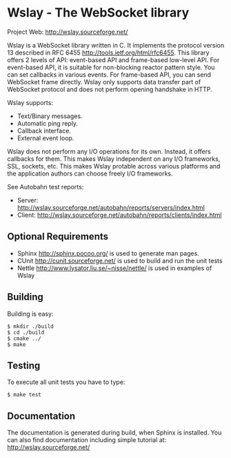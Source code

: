 Wslay - The WebSocket library
=============================

Project Web: http://wslay.sourceforge.net/

Wslay is a WebSocket library written in C.
It implements the protocol version 13 described in
RFC 6455 http://tools.ietf.org/html/rfc6455.
This library offers 2 levels of API:
event-based API and frame-based low-level API. For event-based API, it
is suitable for non-blocking reactor pattern style. You can set
callbacks in various events. For frame-based API, you can send
WebSocket frame directly. Wslay only supports data transfer part of
WebSocket protocol and does not perform opening handshake in HTTP.

Wslay supports:

* Text/Binary messages.
* Automatic ping reply.
* Callback interface.
* External event loop.

Wslay does not perform any I/O operations for its own. Instead, it
offers callbacks for them. This makes Wslay independent on any I/O
frameworks, SSL, sockets, etc.  This makes Wslay protable across
various platforms and the application authors can choose freely I/O
frameworks.

See Autobahn test reports:

* Server: http://wslay.sourceforge.net/autobahn/reports/servers/index.html
* Client: http://wslay.sourceforge.net/autobahn/reports/clients/index.html

Optional Requirements
---------------------

* Sphinx http://sphinx.pocoo.org/ is used to generate man pages.
* CUnit http://cunit.sourceforge.net/ is used to build and run the unit tests
* Nettle http://www.lysator.liu.se/~nisse/nettle/ is used in examples of Wslay

Building
--------

Building is easy:

    $ mkdir ./build
    $ cd ./build
    $ cmake ../
    $ make

Testing
-------

To execute all unit tests you have to type:

    $ make test

Documentation
-------------

The documentation is generated during build, when Sphinx is installed. You
can also find documentation including simple tutorial at:
http://wslay.sourceforge.net/